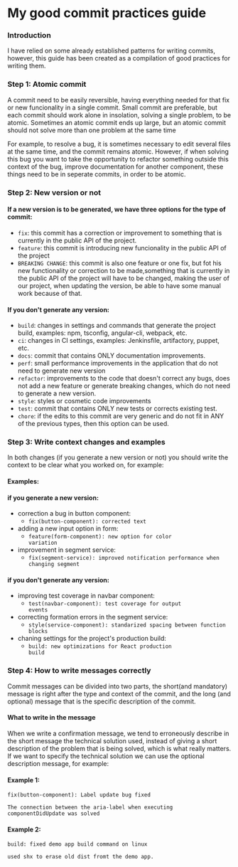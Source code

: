 # My good commit practices guide

### Introduction

I have relied on some already established patterns for writing commits, however, this guide has been created as a compilation of good practices for writing them.

### Step 1: Atomic commit
A commit need to be easily reversible, having everything needed for that fix or new funcionality in a single commit. Small commit are preferable, but each commit should work alone in insolation, solving a single problem, to be atomic. Sometimes an atomic commit ends up large, but an atomic commit should not solve more than one problem at the same time

For example, to resolve a bug, it is sometimes necessary to edit several files at the same time, and the commit remains atomic. However, if when solving this bug you want to take the opportunity to refactor something outside this context of the bug, improve documentation for another component, these things need to be in seperate commits, in order to be atomic.

### Step 2: New version or not
#### If a new version is to be generated, we have three options for the type of commit:

- <code>fix</code>: this commit has a correction or improvement to something that is currently in the public API of the project.
- <code>feature</code>: this commit is introducing new funcionality in the public API of the project
- <code>BREAKING CHANGE</code>: this commit is also one feature or one fix, but fot his new functionality or correction to be made,something that is currently in the public API of the project will have to be changed, making the user of our project, when updating the version, be able to have some manual work because of that.

#### If you don't generate any version:
- <code>build</code>: changes in settings and commands that generate the project build, examples: npm, tsconfig, angular-cli, webpack, etc.
- <code>ci</code>: changes in CI settings, examples: Jenkinsfile, artifactory, puppet, etc.
- <code>docs</code>: commit that contains ONLY documentation improvements.
- <code>perf</code>: small performance improvements in the application that do not need to generate new version
- <code>refactor</code>: improvements to the code that doesn't correct any bugs, does not add a new feature or generate breaking changes, which do not need to generate a new version.
- <code>style</code>: styles or cosmetic code improvements
- <code>test</code>: commit that contains ONLY new tests or corrects existing test.
- <code>chore</code>: if the edits to this commit are very generic and do not fit in ANY of the previous types, then this option can be used.

### Step 3: Write context changes and examples
In both changes (if you generate a new version or not) you should write the context to be clear what you worked on, for example:

#### Examples:
#### if you generate a new version:
- correction a bug in button component:
  - <code>fix(button-component): corrected text</code>
- adding a new input option in form:
  - <code>feature(form-component): new option for color variation</code>
- improvement in segment service:
  - <code>fix(segment-service): improved notification performance when changing segment</code>

#### if you don't generate any version:
- improving test coverage in navbar component:
  - <code>test(navbar-component): test coverage for output events</code>
- correcting formation errors in the segment service:
  - <code>style(service-component): standarized spacing between function blocks</code>
- chaning settings for the project's production build:
  - <code>build: new optimizations for React production build</code>

### Step 4: How to write messages correctly
Commit messages can be divided into two parts, the short(and mandatory) message is right after the type and context of the commit, and the long (and optional) message that is the specific description of the commit.

#### What to write in the message
When we write a confirmation message, we tend to erroneously describe in the short message the technical solution used, instead of giving a short description of the problem that is being solved, which is what really matters. If we want to specify the technical solution we can use the optional description message, for example:

#### Example 1:
<pre>
<code>fix(button-component): Label update bug fixed

The connection between the aria-label when executing componentDidUpdate was solved</code>
</pre>

#### Example 2:
<pre>
<code>build: fixed demo app build command on linux

used shx to erase old dist fromt the demo app.</code>
</pre>

